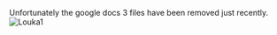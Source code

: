 Unfortunately the google docs 3 files have been removed just recently.
![Louka1](https://github.com/Tumppi66/v3rm-archive/assets/61348006/77bccdf6-e3aa-412f-9816-8f739bf4b7e3)
